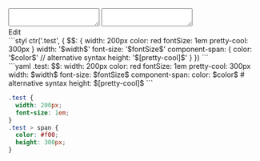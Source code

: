 <div data-size="340" class="code-cont" data-example="private">
    <div class="code">
        <div class="code-wrap">
            <textarea id="stylus"></textarea>
            <textarea id="css"></textarea>
            <div class="edit-code">
                <span>Edit</span>
            </div>
        </div>
    </div>
</div>


<div data-size="340" data-examples="stylus"></div>
```styl
ctr('.test', {
  $$: {
    width: 200px
    color: red
    fontSize: 1em
    pretty-cool: 300px
  }
  width: '$width$'
  font-size: '$fontSize$'
  component-span: {
    color: '$color$'
    // alternative syntax
    height: '$[pretty-cool]$'
  }
})
```

<div data-size="340" data-examples="yaml"></div>
```yaml
.test:
  $$:
    width: 200px
    color: red
    fontSize: 1em
    pretty-cool: 300px
  width: $width$
  font-size: $fontSize$
  component-span:
    color: $color$
    # alternative syntax
    height: $[pretty-cool]$
```

```css
.test {
  width: 200px;
  font-size: 1em;
}
.test > span {
  color: #f00;
  height: 300px;
}
```

<div class="cf"></div>
